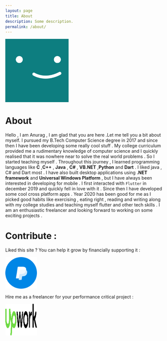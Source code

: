 ```yaml
---
layout: page
title: About
description: Some description.
permalink: /about/
---
```


<img class="img-rounded" src="/assets/img/uploads/profile.png" alt="Thiago Rossener" width="200">

# About

Hello , I am Anurag , I am glad that you are here .Let me tell you a bit about myself.
I pursued my B.Tech Computer Science degree in 2017 and since then  I have been developing some really cool stuff . 
My college curriculum provided me a rudimentary knowledge of computer science and I quickly realised that it was
nowhere near to solve the real world problems . So I started teaching myself . Throughout this journey , I learned programming 
languages like **C** ,**C++** , **Java**  , **C#**  , **VB.NET** ,**Python** and  **Dart** .  I liked java , C# and Dart most .
I have also  built desktop applications using  **.NET framework** and **Universal Windows Platform** , but I have always been interested in developing for mobile . 
I first interacted with `Flutter` in december 2019 and quickly fell in love with it . Since then I have developed some cool cross platform apps .
Year 2020 has been good for me as I picked good habits like exercising , eating right , reading and writing along with my college studies and
teaching myself flutter and other tech skills .  I am an enthusiastic freelancer and looking forward to working on some exciting projects .  

# Contribute :



Liked this site ? You can help it grow by financially supporting it :


<a href="https://www.upwork.com/o/profiles/users/~01043c498aacc7d963/" title="Support this website" >
          <img 
    src="/assets/img/paypalWide.svg"
    height="100"
    width="100" />
</a>

Hire me as a freelancer for your performance critical project : 

<a href="https://www.upwork.com/o/profiles/users/~01043c498aacc7d963/" title ="Hire Anurag on Upwork" >
          <img 
    src="/assets/img/upwork.svg"
    height="100"
    width="100" />
</a>

